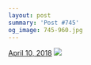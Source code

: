 ```yaml
---
layout: post
summary: 'Post #745'
og_image: 745-960.jpg
---
```


<p>
  <time>
    <a href="/745">April 10, 2018</a>
  </time>
  <a href="/745">
    <img src="{{ site.assets_url }}/745-480.jpg" srcset="{{ site.assets_url }}/745-240.jpg 240w, {{ site.assets_url }}/745-480.jpg 480w, {{ site.assets_url }}/745-720.jpg 720w, {{ site.assets_url }}/745-960.jpg 960w" sizes="(min-width: 700px) 50vw, calc(100vw - 2rem)" />
  </a>
</p>
